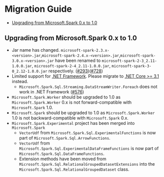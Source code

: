 # Migration Guide
- [Upgrading from Microsoft.Spark 0.x to 1.0](#upgrading-from-microsoftspark-0x-to-10)

## Upgrading from Microsoft.Spark 0.x to 1.0
- Jar name has changed.  `microsoft-spark-2.3.x-<version>.jar`,`microsoft-spark-2.4.x-<version>.jar`,`microsoft-spark-3.0.x-<version>.jar` have been renamed to `microsoft-spark-2-3_2.11-1.0.0.jar`, `microsoft-spark-2-4_2.11-1.0.0.jar`, `microsoft-spark-3-0_2.12-1.0.0.jar` respectively. ([#293](https://github.com/dotnet/spark/issues/293))([#728](https://github.com/dotnet/spark/issues/728))
- Limited support for [.NET Framework](https://dotnet.microsoft.com/learn/dotnet/what-is-dotnet-framework). Please migrate to [.NET Core >= 3.1](https://dotnet.microsoft.com/download/dotnet-core) instead.
  - `Microsoft.Spark.Sql.Streaming.DataStreamWriter.Foreach` does not work in .NET Framework ([#576](https://github.com/dotnet/spark/issues/576))
- `Microsoft.Spark.Worker` should be upgraded to 1.0 as `Microsoft.Spark.Worker` 0.x is not forward-compatible with `Microsoft.Spark` 1.0.
- `Microsoft.Spark` should be upgraded to 1.0 as `Microsoft.Spark.Worker` 1.0 is not backward-compatible with `Microsoft.Spark` 0.x.
- `Microsoft.Spark.Experimental` project has been merged into `Microsoft.Spark`
  - `VectorUdf` from `Microsoft.Spark.Sql.ExperimentalFunctions` is now part of `Microsoft.Spark.Sql.ArrowFunctions`.
  - `VectorUdf` from `Microsoft.Spark.Sql.ExperimentalDataFrameFunctions` is now part of `Microsoft.Spark.Sql.DataFrameFunctions`.
  - Extension methods have been moved from `Microsoft.Spark.Sql.RelationalGroupedDatasetExtensions` into the `Microsoft.Spark.Sql.RelationalGroupedDataset` class.
